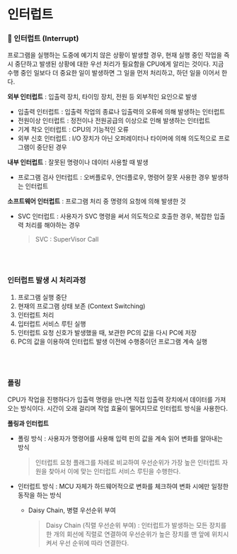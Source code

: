 # 인터럽트

### 🧨 인터럽트 (Interrupt)

프로그램을 실행하는 도중에 예기치 않은 상황이 발생할 경우, 현재 실행 중인 작업을 즉시 중단하고 발생된 상황에 대한 우선 처리가 필요함을 CPU에게 알리는 것이다. 지금 수행 중인 일보다 더 중요한 일이 발생하면 그 일을 먼저 처리하고, 하던 일을 이어서 한다.

**외부 인터럽트** : 입출력 장치, 타이밍 장치, 전원 등 외부적인 요인으로 발생

- 입출력 인터럽트 : 입출력 작업의 종료나 입출력의 오류에 의해 발생하는 인터럽트
- 전원이상 인터럽트 : 정전이나 전원공급의 이상으로 인해 발생하는 인터럽트
- 기계 착오 인터럽트 : CPU의 기능적인 오류
- 외부 신호 인터럽트 : I/O 장치가 아닌 오퍼레이터나 타이머에 의해 의도적으로 프로그램이 중단된 경우

**내부 인터럽트** : 잘못된 명령이나 데이터 사용할 때 발생

- 프로그램 검사 인터럽트 : 오버플로우, 언더플로우, 명령어 잘못 사용한 경우 발생하는 인터럽트

**소프트웨어 인터럽트** : 프로그램 처리 중 명령의 요청에 의해 발생한 것

- SVC 인터럽트 : 사용자가 SVC 명령을 써서 의도적으로 호출한 경우, 복잡한 입출력 처리를 해야하는 경우

  > SVC : SuperVisor Call

</br>

</br>

### 인터럽트 발생 시 처리과정

1. 프로그램 실행 중단
2. 현재의 프로그램 상태 보존 (Context Switching)
3. 인터럽트 처리
4. 입터럽트 서비스 루틴 실행
5. 인터럽트 요청 신호가 발생했을 때, 보관한 PC의 값을 다시 PC에 저장
6. PC의 값을 이용하여 인터럽트 발생 이전에 수행중이던 프로그램 계속 실행

</br>

</br>

### 폴링

CPU가 작업을 진행하다가 입출력 명령을 만나면 직접 입출력 장치에서 데이터를 가져오는 방식이다. 시간이 오래 걸리며 작업 효율이 떨어지므로 인터럽트 방식을 사용한다.

**폴링과 인터럽트**

- 폴링 방식 : 사용자가 명령어를 사용해 입력 핀의 값을 계속 읽어 변화를 알아내는 방식

  > 인터럽트 요청 플래그를 차례로 비교하여 우선순위가 가장 높은 인터럽트 자원을 찾아서 이에 맞는 인터럽트 서비스 루틴을 수행한다.

- 인터럽트 방식 : MCU 자체가 하드웨어적으로 변화를 체크하여 변화 시에만 일정한 동작을 하는 방식

  - Daisy Chain, 병렬 우선순위 부여

    > Daisy Chain (직렬 우선순위 부여) : 인터럽트가 발생하는 모든 장치를 한 개의 회선에 직렬로 연결하여 우선순위가 높은 장치를 맨 앞에 위치시켜서 우선 순위에 따라 연결한다.